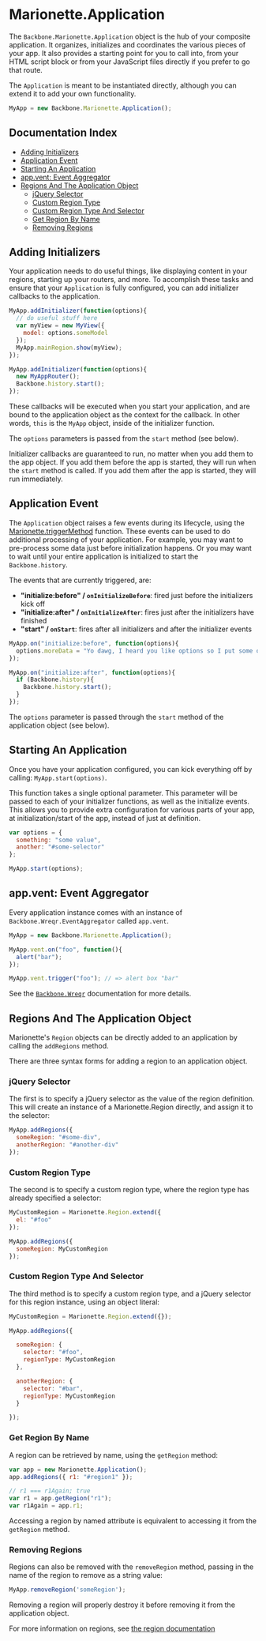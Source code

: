 # Marionette.Application

The `Backbone.Marionette.Application` object is the hub of your composite 
application. It organizes, initializes and coordinates the various pieces of your
app. It also provides a starting point for you to call into, from your HTML 
script block or from your JavaScript files directly if you prefer to go that 
route.

The `Application` is meant to be instantiated directly, although you can extend
it to add your own functionality.

```js
MyApp = new Backbone.Marionette.Application();
```

## Documentation Index

* [Adding Initializers](#adding-initializers)
* [Application Event](#application-event)
* [Starting An Application](#starting-an-application)
* [app.vent: Event Aggregator](#appvent-event-aggregator)
* [Regions And The Application Object](#regions-and-the-application-object)
  * [jQuery Selector](#jquery-selector)
  * [Custom Region Type](#custom-region-type)
  * [Custom Region Type And Selector](#custom-region-type-and-selector)
  * [Get Region By Name](#get-region-by-name)
  * [Removing Regions](#removing-regions)

## Adding Initializers

Your application needs to do useful things, like displaying content in your
regions, starting up your routers, and more. To accomplish these tasks and
ensure that your `Application` is fully configured, you can add initializer
callbacks to the application.

```js
MyApp.addInitializer(function(options){
  // do useful stuff here
  var myView = new MyView({
    model: options.someModel
  });
  MyApp.mainRegion.show(myView);
});

MyApp.addInitializer(function(options){
  new MyAppRouter();
  Backbone.history.start();
});
```

These callbacks will be executed when you start your application,
and are bound to the application object as the context for
the callback. In other words, `this` is the `MyApp` object, inside
of the initializer function.

The `options` parameters is passed from the `start` method (see below).

Initializer callbacks are guaranteed to run, no matter when you
add them to the app object. If you add them before the app is
started, they will run when the `start` method is called. If you
add them after the app is started, they will run immediately.

## Application Event

The `Application` object raises a few events during its lifecycle, using the
[Marionette.triggerMethod](./marionette.functions.md) function. These events
can be used to do additional processing of your application. For example, you
may want to pre-process some data just before initialization happens. Or you may
want to wait until your entire application is initialized to start the
`Backbone.history`.

The events that are currently triggered, are:

* **"initialize:before" / `onInitializeBefore`**: fired just before the initializers kick off
* **"initialize:after" / `onInitializeAfter`**: fires just after the initializers have finished
* **"start" / `onStart`**: fires after all initializers and after the initializer events

```js
MyApp.on("initialize:before", function(options){
  options.moreData = "Yo dawg, I heard you like options so I put some options in your options!"
});

MyApp.on("initialize:after", function(options){
  if (Backbone.history){
    Backbone.history.start();
  }
});
```

The `options` parameter is passed through the `start` method of the application
object (see below).

## Starting An Application

Once you have your application configured, you can kick everything off by 
calling: `MyApp.start(options)`.

This function takes a single optional parameter. This parameter will be passed
to each of your initializer functions, as well as the initialize events. This
allows you to provide extra configuration for various parts of your app, at
initialization/start of the app, instead of just at definition.

```js
var options = {
  something: "some value",
  another: "#some-selector"
};

MyApp.start(options);
```

## app.vent: Event Aggregator

Every application instance comes with an instance of `Backbone.Wreqr.EventAggregator` 
called `app.vent`.

```js
MyApp = new Backbone.Marionette.Application();

MyApp.vent.on("foo", function(){
  alert("bar");
});

MyApp.vent.trigger("foo"); // => alert box "bar"
```

See the [`Backbone.Wreqr`](https://github.com/marionettejs/backbone.wreqr) documentation for more details.

## Regions And The Application Object

Marionette's `Region` objects can be directly added to an application by
calling the `addRegions` method.

There are three syntax forms for adding a region to an application object.

### jQuery Selector

The first is to specify a jQuery selector as the value of the region
definition. This will create an instance of a Marionette.Region directly,
and assign it to the selector:

```js
MyApp.addRegions({
  someRegion: "#some-div",
  anotherRegion: "#another-div"
});
```

### Custom Region Type

The second is to specify a custom region type, where the region type has
already specified a selector:

```js
MyCustomRegion = Marionette.Region.extend({
  el: "#foo"
});

MyApp.addRegions({
  someRegion: MyCustomRegion
});
```

### Custom Region Type And Selector

The third method is to specify a custom region type, and a jQuery selector
for this region instance, using an object literal:

```js
MyCustomRegion = Marionette.Region.extend({});

MyApp.addRegions({

  someRegion: {
    selector: "#foo",
    regionType: MyCustomRegion
  },

  anotherRegion: {
    selector: "#bar",
    regionType: MyCustomRegion
  }

});
```

### Get Region By Name

A region can be retrieved by name, using the `getRegion` method:

```js
var app = new Marionette.Application();
app.addRegions({ r1: "#region1" });

// r1 === r1Again; true
var r1 = app.getRegion("r1");
var r1Again = app.r1;
```

Accessing a region by named attribute is equivalent to accessing
it from the `getRegion` method. 

### Removing Regions

Regions can also be removed with the `removeRegion` method, passing in 
the name of the region to remove as a string value:

```js
MyApp.removeRegion('someRegion');
```

Removing a region will properly destroy it before removing it from the
application object.

For more information on regions, see [the region documentation](./marionette.region.md)
